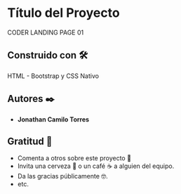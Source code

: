 # Título del Proyecto
CODER LANDING PAGE 01

## Construido con 🛠️
HTML - Bootstrap y CSS Nativo

## Autores ✒️
* **Jonathan Camilo Torres**


## Gratitud 🎁
* Comenta a otros sobre este proyecto 📢
* Invita una cerveza 🍺 o un café ☕ a alguien del equipo. 
* Da las gracias públicamente 🤓.
* etc.
